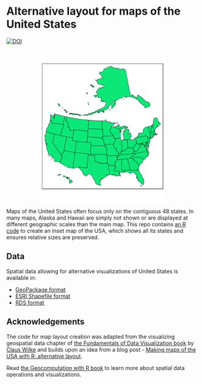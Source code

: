 Alternative layout for maps of the United States
================

[![DOI](https://zenodo.org/badge/161046120.svg)](https://zenodo.org/badge/latestdoi/161046120)

<img src="figs/us_albers_alt.png" height="400" style="display: block; margin: auto;" />

Maps of the United States often focus only on the contiguous 48 states.
In many maps, Alaska and Hawaii are simply not shown or are displayed at
different geographic scales than the main map. This repo contains [an R
code](https://github.com/Nowosad/us-map-alternative-layout/blob/master/R/01_create_alternative_layout.R)
to create an inset map of the USA, which shows all its states and
ensures relative sizes are preserved.

## Data

Spatial data allowing for alternative visualizations of United States is
available in:

  - [GeoPackage
    format](https://github.com/Nowosad/us-map-alternative-layout/raw/master/data/us_albers_alt.gpkg)
  - [ESRI Shapefile
    format](https://github.com/Nowosad/us-map-alternative-layout/raw/master/data/us_albers_alt_shp.zip)
  - [RDS
    format](https://github.com/Nowosad/us-map-alternative-layout/raw/master/data/us_albers_alt.rds)

## Acknowledgements

The code for map layout creation was adapted from the visualizing
geospatial data chapter of [the Fundamentals of Data Visualization
book](https://serialmentor.com/dataviz/geospatial-data.html) by [Claus
Wilke](https://twitter.com/ClausWilke) and builds upon an idea from a
blog post - [Making maps of the USA with R: alternative
layout](https://nowosad.github.io/post/making-alternative-inset-maps-of-the-usa/).

Read [the Geocomputation with R
book](https://geocompr.robinlovelace.net/) to learn more about spatial
data operations and visualizations.
